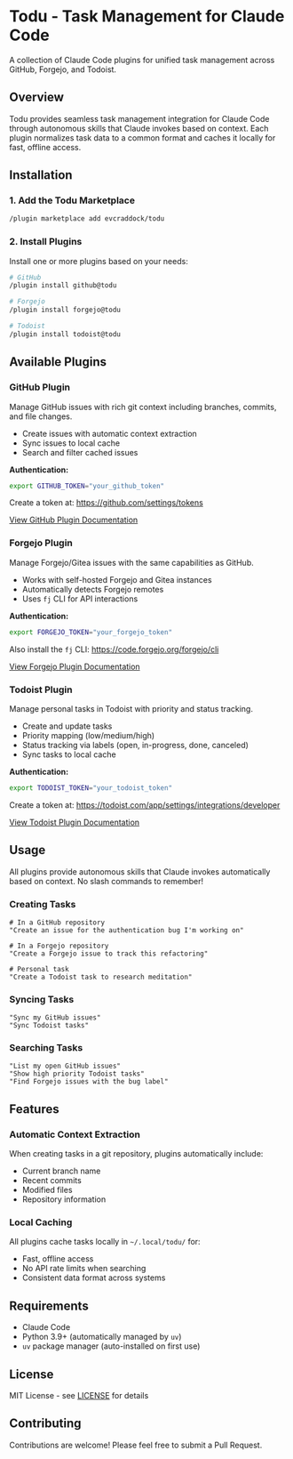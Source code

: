 # Todu - Task Management for Claude Code

A collection of Claude Code plugins for unified task management across GitHub, Forgejo, and Todoist.

## Overview

Todu provides seamless task management integration for Claude Code through autonomous skills that Claude invokes based on context. Each plugin normalizes task data to a common format and caches it locally for fast, offline access.

## Installation

### 1. Add the Todu Marketplace

```bash
/plugin marketplace add evcraddock/todu
```

### 2. Install Plugins

Install one or more plugins based on your needs:

```bash
# GitHub
/plugin install github@todu

# Forgejo
/plugin install forgejo@todu

# Todoist
/plugin install todoist@todu
```

## Available Plugins

### GitHub Plugin

Manage GitHub issues with rich git context including branches, commits, and file changes.

- Create issues with automatic context extraction
- Sync issues to local cache
- Search and filter cached issues

**Authentication:**

```bash
export GITHUB_TOKEN="your_github_token"
```

Create a token at: <https://github.com/settings/tokens>

[View GitHub Plugin Documentation](./github/README.md)

### Forgejo Plugin

Manage Forgejo/Gitea issues with the same capabilities as GitHub.

- Works with self-hosted Forgejo and Gitea instances
- Automatically detects Forgejo remotes
- Uses `fj` CLI for API interactions

**Authentication:**

```bash
export FORGEJO_TOKEN="your_forgejo_token"
```

Also install the `fj` CLI: <https://code.forgejo.org/forgejo/cli>

[View Forgejo Plugin Documentation](./forgejo/README.md)

### Todoist Plugin

Manage personal tasks in Todoist with priority and status tracking.

- Create and update tasks
- Priority mapping (low/medium/high)
- Status tracking via labels (open, in-progress, done, canceled)
- Sync tasks to local cache

**Authentication:**

```bash
export TODOIST_TOKEN="your_todoist_token"
```

Create a token at: <https://todoist.com/app/settings/integrations/developer>

[View Todoist Plugin Documentation](./todoist/README.md)

## Usage

All plugins provide autonomous skills that Claude invokes automatically based on context. No slash commands to remember!

### Creating Tasks

```text
# In a GitHub repository
"Create an issue for the authentication bug I'm working on"

# In a Forgejo repository
"Create a Forgejo issue to track this refactoring"

# Personal task
"Create a Todoist task to research meditation"
```

### Syncing Tasks

```text
"Sync my GitHub issues"
"Sync Todoist tasks"
```

### Searching Tasks

```text
"List my open GitHub issues"
"Show high priority Todoist tasks"
"Find Forgejo issues with the bug label"
```

## Features

### Automatic Context Extraction

When creating tasks in a git repository, plugins automatically include:

- Current branch name
- Recent commits
- Modified files
- Repository information

### Local Caching

All plugins cache tasks locally in `~/.local/todu/` for:

- Fast, offline access
- No API rate limits when searching
- Consistent data format across systems

## Requirements

- Claude Code
- Python 3.9+ (automatically managed by `uv`)
- `uv` package manager (auto-installed on first use)

## License

MIT License - see [LICENSE](./LICENSE) for details

## Contributing

Contributions are welcome! Please feel free to submit a Pull Request.
